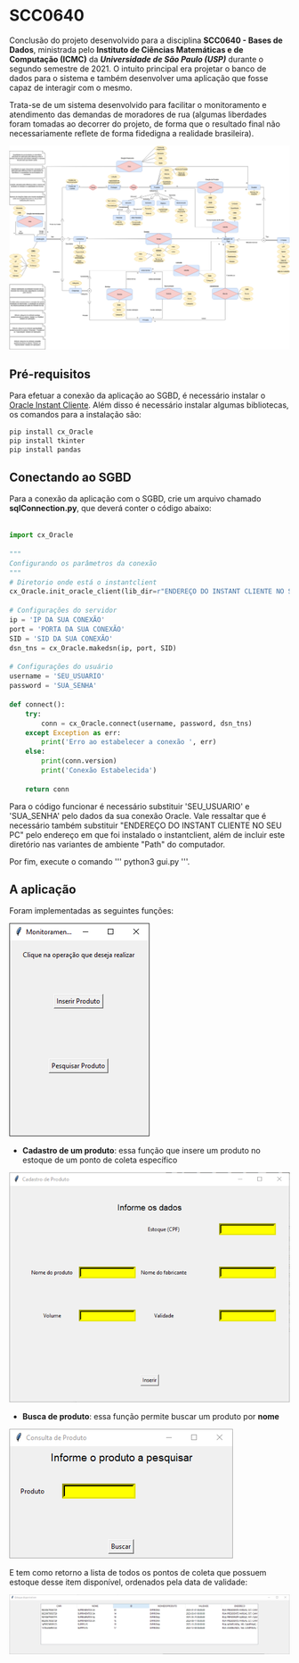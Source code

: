 # SCC0640
Conclusão do projeto desenvolvido para a disciplina **__SCC0640 - Bases de Dados__**, ministrada pelo **__Instituto de Ciências Matemáticas e de Computação (ICMC)__** da *__Universidade de São Paulo (USP)__* durante o segundo semestre de 2021. O intuito principal era projetar o banco de dados para o sistema e também desenvolver uma aplicação que fosse capaz de interagir com o mesmo.

Trata-se de um sistema desenvolvido para facilitar o monitoramento e atendimento das demandas de moradores de rua (algumas liberdades foram tomadas ao decorrer do projeto, de forma que o resultado final não necessariamente reflete de forma fidedigna a realidade brasileira).

![Modelo Entidade Relacionamento do Banco de Dados](./image/MER.png)

## Pré-requisitos
Para efetuar a conexão da aplicação ao SGBD, é necessário instalar o [Oracle Instant Cliente](https://www.oracle.com/br/database/technologies/instant-client/winx64-64-downloads.html).
Além disso é necessário instalar algumas bibliotecas, os comandos para a instalação são:

```
pip install cx_Oracle
pip install tkinter
pip install pandas
```

## Conectando ao SGBD
Para a conexão da aplicação com o SGBD, crie um arquivo chamado **__sqlConnection.py__**, que deverá conter o código abaixo:

```python

import cx_Oracle

"""
Configurando os parâmetros da conexão
"""
# Diretorio onde está o instantclient
cx_Oracle.init_oracle_client(lib_dir=r"ENDEREÇO DO INSTANT CLIENTE NO SEU PC")

# Configurações do servidor
ip = 'IP DA SUA CONEXÃO'
port = 'PORTA DA SUA CONEXÃO'
SID = 'SID DA SUA CONEXÃO'
dsn_tns = cx_Oracle.makedsn(ip, port, SID)

# Configurações do usuário
username = 'SEU_USUARIO'
password = 'SUA_SENHA'

def connect():
    try:
        conn = cx_Oracle.connect(username, password, dsn_tns)
    except Exception as err:
        print('Erro ao estabelecer a conexão ', err)
    else:
        print(conn.version)
        print('Conexão Estabelecida')
    
    return conn
```
Para o código funcionar é necessário substituir 'SEU_USUARIO' e 'SUA_SENHA' pelo dados da sua conexão Oracle. Vale ressaltar que é necessário também substituir "ENDEREÇO DO INSTANT CLIENTE NO SEU PC" pelo endereço em que foi instalado o instantclient, além de incluir este diretório nas variantes de ambiente "Path" do computador.

Por fim, execute o comando ''' python3 gui.py '''.

## A aplicação
Foram implementadas as seguintes funções:

![Tela inicial](./image/homeWindow.PNG)

- **__Cadastro de um produto__**: essa função que insere um produto no estoque de um ponto de coleta específico

![Tela de inserção](./image/insertWindow.PNG)

- **__Busca de produto__**: essa função permite buscar um produto por **__nome__**

![Tela de inserção](./image/queryWindow.PNG)

E tem como retorno a lista de todos os pontos de coleta que possuem estoque desse item disponível, ordenados pela data de validade:

![Tela de inserção](./image/resultWindow.PNG)
